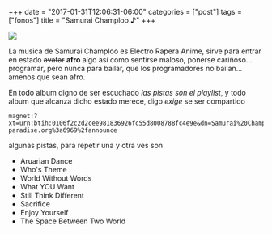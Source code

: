 +++
date = "2017-01-31T12:06:31-06:00"
categories = ["post"]
tags = ["fonos"]
title = "Samurai Champloo ♪"
+++

![](../samurai-champloo.jpg)

La musica de Samurai Champloo es Electro Rapera Anime, sirve para entrar en
estado <s>avatar</s> <b>afro</b> algo asi como sentirse maloso, ponerse
cariñoso... programar, pero nunca para bailar, que los programadores no
bailan... amenos que sean afro.

En todo album digno de ser escuchado <em>las pistas son el playlist</em>, y todo
album que alcanza dicho estado merece, digo <em>exige</em> se ser compartido

    magnet:?xt=urn:btih:0106f2c2d2cee981836926fc55d8008788fc4e9e&dn=Samurai%20Champloo%20OST&tr=udp%3a%2f%2ftracker.zer0day.to%3a1337%2fannounce&tr=udp%3a%2f%2fexplodie.org%3a6969%2fannounce&tr=udp%3a%2f%2f9.rarbg.com%3a2710%2fannounce&tr=udp%3a%2f%2ftracker.opentrackr.org%3a1337%2fannounce&tr=udp%3a%2f%2ftracker.coppersurfer.tk%3a6969%2fannounce&tr=udp%3a%2f%2ftracker.leechers-paradise.org%3a6969%2fannounce

algunas pistas, para repetir una y otra ves son

- Aruarian Dance
- Who's Theme
- World Without Words
- What YOU Want
- Still Think Different
- Sacrifice
- Enjoy Yourself
- The Space Between Two World
